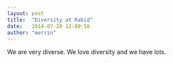 ```yaml
---
layout: post
title:  "Diversity at Rabid"
date:   2014-07-20 12:00:58
author: "merrin"
---
```


We are very diverse. We love diversity and we have lots.